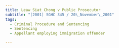 ```yaml
---
title: Leaw Siat Chong v Public Prosecutor
subtitle: "[2001] SGHC 345 / 20\_November\_2001"
tags:
  - Criminal Procedure and Sentencing
  - Sentencing
  - Appellant employing immigration offender

---
```


